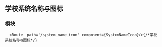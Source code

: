 
## 学校系统名称与图标
### 模块

 `  <Route  path='/system_name_icon' component={SystemNameIcon}/>{/*学校系统名称与图标*/}`
